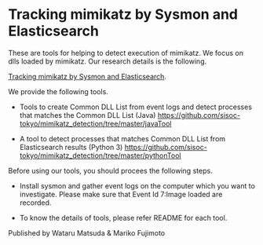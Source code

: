 # Tracking mimikatz by Sysmon and Elasticsearch

These are tools for helping to detect execution of mimikatz.
We focus on dlls loaded by mimikatz.
Our research details is the following.

<a href="https://hitcon.org/2017/CMT/agenda" target="blank">Tracking mimikatz by Sysmon and Elasticsearch</a>.

We provide the following tools.
- Tools to create Common DLL List from event logs and detect processes that matches the Common DLL List (Java)
https://github.com/sisoc-tokyo/mimikatz_detection/tree/master/javaTool

- A tool to detect processes that matches Common DLL List from Elasticsearch results (Python 3)
https://github.com/sisoc-tokyo/mimikatz_detection/tree/master/pythonTool

Before using our tools, you should procees the following steps.

- Install sysmon and gather event logs on the computer which you want to investigate.
  Please make sure that Event Id 7:Image loaded are recorded.

- To know the details of tools, please refer README for each tool.

Published by
Wataru Matsuda & Mariko Fujimoto

